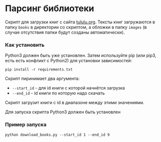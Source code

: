 # Парсинг библиотеки
Скрипт для загрузки книг с сайта [tululu.org](https://tululu.org/). Тексты книг загружаются в папку `books` в директории со скриптом, а обложки в папку `images` (в случае отсутствия папки будут созданы автоматически).

### Как установить
Python3 должен быть уже установлен. Затем используйте pip (или pip3, есть есть конфликт с Python2) для установки зависимостей:

```
pip install -r requirements.txt
```

Скрипт пиринимает два аргумента:
- `--start_id` - для id книги с которой начнётся загрузка
- `--end_id` - id книги по которую надо скачать

Скрипт загрузит книги с id в диапазоне между этими значениями.

Для запуска скрипта Python3 должен быть установлен

### Пример запуска
```
python download_books.py --start_id 1 --end_id 9
```